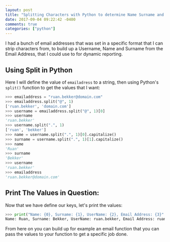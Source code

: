 ```yaml
---
layout: post
title: "Splitting Characters with Python to determine Name Surname and Email Address"
date: 2017-09-04 09:22:42 -0400
comments: true
categories: ["python"] 
---
```


I had a bunch of email addresses that was set in a specific format that I can strip characters from, to build up a Username, Name and Surname from the Email Address, that I could use to for dynamic reporting.

## Using Split in Python

Here I will define the value of `emailadress` to a string, then using Python's `split()` function to get the values that I want:

```python
>>> emailaddress = "ruan.bekker@domain.com"
>>> emailaddress.split("@", 1)
['ruan.bekker', 'domain.com']
>>> username = emailaddress.split("@", 1)[0]
>>> username
'ruan.bekker'
>>> username.split(".", 1)
['ruan', 'bekker']
>>> name = username.split(".", 1)[0].capitalize()
>>> surname = username.split(".", 1)[1].capitalize()
>>> name
'Ruan'
>>> surname
'Bekker'
>>> username
'ruan.bekker'
>>> emailaddress
'ruan.bekker@domain.com'
```

## Print The Values in Question:

Now that we have define our keys, let's print the values:

```python
>>> print("Name: {0}, Surname: {1}, UserName: {2}, Email Address: {3}".format(name, surname, username, emailaddress))
Name: Ruan, Surname: Bekker, UserName: ruan.bekker, Email Address: ruan.bekker@domain.com
```

From here on you can build up for example an email function that you can pass the values to your function to get a specific job done.
